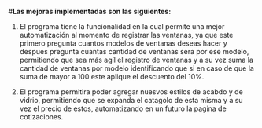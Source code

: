 #**Las mejoras implementadas son las siguientes:**

1. El programa tiene la funcionalidad en la cual permite una mejor automatización al momento de registrar las ventanas, ya que este primero pregunta cuantos modelos de ventanas deseas hacer y despues pregunta cuantas cantidad de ventanas sera por ese modelo, permitiendo que sea más agíl el registro de ventanas y a su vez suma la cantidad de ventanas por modelo identificando que si en caso de que la suma de mayor a 100 este aplique el descuento del 10%.

2. El programa permitira poder agregar nuesvos estilos de acabdo y de vidrio, permitiendo que se expanda el catagolo de esta misma y a su vez el precio de estos, automatizando en un futuro la pagina de cotizaciones.



